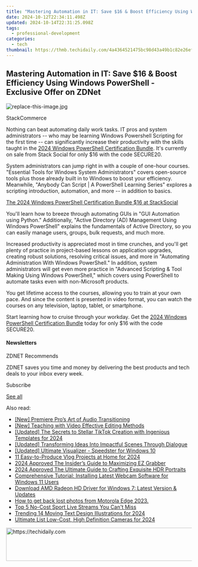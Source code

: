 ```yaml
---
title: "Mastering Automation in IT: Save $16 & Boost Efficiency Using Windows PowerShell - Exclusive Offer on ZDNet"
date: 2024-10-12T22:34:11.498Z
updated: 2024-10-14T22:31:25.098Z
tags:
  - professional-development
categories:
  - tech
thumbnail: https://thmb.techidaily.com/4a4364521475bc98d43a49b1c82e26ef445f3c795924721c63fb3c06810bfd5f.jpg
---
```


## Mastering Automation in IT: Save $16 & Boost Efficiency Using Windows PowerShell - Exclusive Offer on ZDNet

![replace-this-image.jpg](https://www.zdnet.com/a/img/resize/3d14420a0529a795c71812090bcf2a304f3f74c8/2022/08/19/d15640a5-5c6d-4b31-9bd7-158bd1901660/zd-windows-powershell.jpg?auto=webp&width=1280)

StackCommerce

Nothing can beat automating daily work tasks. IT pros and system administrators -- who may be learning Windows Powershell Scripting for the first time -- can significantly increase their productivity with the skills taught in the [2024 Windows PowerShell Certification Bundle](https://www.stacksocial.com/sales/the-2022-windows-powershell-certification-bundle?aid=a-ceempx7z&utm%5Fsource=zdnet.com&utm%5Fmedium=referral&utm%5Fcampaign=the-2022-windows-powershell-certification-bundle%5F040424&utm%5Fterm=scsf-594576&utm%5Fcontent=a0xRn000000qyePIAQ&scsonar=1). It's currently on sale from Stack Social for only $16 with the code SECURE20.

System administrators can jump right in with a couple of one-hour courses. "Essential Tools for Windows System Administrators" covers open-source tools plus those already built in to Windows to boost your efficiency. Meanwhile, "Anybody Can Script | A PowerShell Learning Series" explores a scripting introduction, automation, and more -- in addition to basics.

[The 2024 Windows PowerShell Certification Bundle $16 at StackSocial](https://www.stacksocial.com/sales/the-2022-windows-powershell-certification-bundle?aid=a-ceempx7z&utm%5Fsource=zdnet.com&utm%5Fmedium=referral&utm%5Fcampaign=the-2022-windows-powershell-certification-bundle%5F040424&utm%5Fterm=scsf-594576&utm%5Fcontent=a0xRn000000qyePIAQ&scsonar=1)

You'll learn how to breeze through automating GUIs in "GUI Automation using Python." Additionally, "Active Directory (AD) Management Using Windows PowerShell" explains the fundamentals of Active Directory, so you can easily manage users, groups, bulk requests, and much more.

Increased productivity is appreciated most in time crunches, and you'll get plenty of practice in project-based lessons on application upgrades, creating robust solutions, resolving critical issues, and more in "Automating Administration With Windows PowerShell." In addition, system administrators will get even more practice in "Advanced Scripting & Tool Making Using Windows PowerShell," which covers using PowerShell to automate tasks even with non-Microsoft products.

You get lifetime access to the courses, allowing you to train at your own pace. And since the content is presented in video format, you can watch the courses on any television, laptop, tablet, or smartphone.

Start learning how to cruise through your workday. Get the [2024 Windows PowerShell Certification Bundle](https://www.stacksocial.com/sales/the-2022-windows-powershell-certification-bundle?aid=a-ceempx7z&utm%5Fsource=zdnet.com&utm%5Fmedium=referral&utm%5Fcampaign=the-2022-windows-powershell-certification-bundle%5F040424&utm%5Fterm=scsf-594576&utm%5Fcontent=a0xRn000000qyePIAQ&scsonar=1) today for only $16 with the code SECURE20.

#### Newsletters

ZDNET Recommends

ZDNET saves you time and money by delivering the best products and tech deals to your inbox every week.

 Subscribe

[See all](https://www.zdnet.com/newsletters/)

<ins class="adsbygoogle"
     style="display:block"
     data-ad-format="autorelaxed"
     data-ad-client="ca-pub-7571918770474297"
     data-ad-slot="1223367746"></ins>

<ins class="adsbygoogle"
     style="display:block"
     data-ad-client="ca-pub-7571918770474297"
     data-ad-slot="8358498916"
     data-ad-format="auto"
     data-full-width-responsive="true"></ins>

<span class="atpl-alsoreadstyle">Also read:</span>
<div><ul>
<li><a href="https://extra-guidance.techidaily.com/new-premiere-pros-art-of-audio-transitioning/"><u>[New] Premiere Pro’s Art of Audio Transitioning</u></a></li>
<li><a href="https://some-tips.techidaily.com/new-teaching-with-video-effective-editing-methods/"><u>[New] Teaching with Video Effective Editing Methods</u></a></li>
<li><a href="https://tiktok-videos.techidaily.com/updated-the-secrets-to-stellar-tiktok-creation-with-ingenious-templates-for-2024/"><u>[Updated] The Secrets to Stellar TikTok Creation with Ingenious Templates for 2024</u></a></li>
<li><a href="https://some-tips.techidaily.com/updated-transforming-ideas-into-impactful-scenes-through-dialogue/"><u>[Updated] Transforming Ideas Into Impactful Scenes Through Dialogue</u></a></li>
<li><a href="https://some-tips.techidaily.com/updated-ultimate-visualizer-speedster-for-windows-10/"><u>[Updated] Ultimate Visualizer - Speedster for Windows 10</u></a></li>
<li><a href="https://article-tips.techidaily.com/11-easy-to-produce-vlog-projects-at-home-for-2024/"><u>11 Easy-to-Produce Vlog Projects at Home for 2024</u></a></li>
<li><a href="https://screen-video-capture.techidaily.com/2024-approved-the-insiders-guide-to-maximizing-ez-grabber/"><u>2024 Approved The Insider’s Guide to Maximizing EZ Grabber</u></a></li>
<li><a href="https://some-tips.techidaily.com/2024-approved-the-ultimate-guide-to-crafting-exquisite-hdr-portraits/"><u>2024 Approved The Ultimate Guide to Crafting Exquisite HDR Portraits</u></a></li>
<li><a href="https://win-dash.techidaily.com/comprehensive-tutorial-installing-latest-webcam-software-for-windows-11-users/"><u>Comprehensive Tutorial: Installing Latest Webcam Software for Windows 11 Users</u></a></li>
<li><a href="https://hardware-updates.techidaily.com/download-amd-radeon-hd-driver-for-windows-7-latest-version-and-updates/"><u>Download AMD Radeon HD Driver for Windows 7: Latest Version & Updates</u></a></li>
<li><a href="https://blog-min.techidaily.com/how-to-get-back-lost-photos-from-motorola-edge-2023-by-fonelab-android-recover-photos/"><u>How to get back lost photos from Motorola Edge 2023.</u></a></li>
<li><a href="https://tech-recovery.techidaily.com/top-5-no-cost-sport-live-streams-you-cant-miss/"><u>Top 5 No-Cost Sport Live Streams You Can't Miss</u></a></li>
<li><a href="https://some-tips.techidaily.com/trending-14-moving-text-design-illustrations-for-2024/"><u>Trending 14 Moving Text Design Illustrations for 2024</u></a></li>
<li><a href="https://some-tips.techidaily.com/ultimate-list-low-cost-high-definition-cameras-for-2024/"><u>Ultimate List Low-Cost, High Definition Cameras for 2024</u></a></li>
</ul></div>

<!-- affiliate ads begin -->
<a href="https://aidotcom.pxf.io/c/5597632/2134500/19576" target="_top" id="2134500">
  <img src="//a.impactradius-go.com/display-ad/19576-2134500" border="0" alt="https://techidaily.com" width="600" height="90"/>
</a>
<img height="0" width="0" src="https://aidotcom.pxf.io/i/5597632/2134500/19576" style="position:absolute;visibility:hidden;" border="0" />
<!-- affiliate ads end -->

